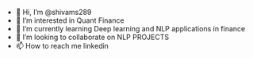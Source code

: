 - 👋 Hi, I’m @shivams289
- 👀 I’m interested in Quant Finance
- 🌱 I’m currently learning Deep learning and NLP applications in finance
- 💞️ I’m looking to collaborate on NLP PROJECTS
- 📫 How to reach me linkedin

<!---
shivams289/shivams289 is a ✨ special ✨ repository because its `README.md` (this file) appears on your GitHub profile.
You can click the Preview link to take a look at your changes.
--->
